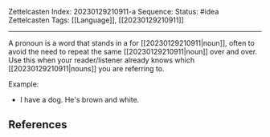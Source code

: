 Zettelcasten Index: 20230129210911-a
Sequence:
Status: #idea
Zettelcasten Tags: [[Language]], [[20230129210911]]

---

A pronoun is a word that stands in a for [[20230129210911|noun]], often to avoid the need to repeat the same [[20230129210911|noun]] over and over. Use this when your reader/listener already knows which [[20230129210911|nouns]] you are referring to. 

Example:
- I have a dog. He's brown and white.

## References